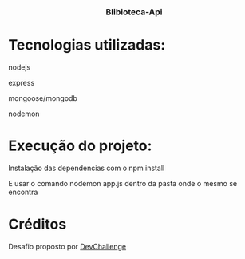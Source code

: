  <h3 align="center">Blibioteca-Api</h3>
 
 # Tecnologias utilizadas: 
 <p>nodejs</p>
  <p>express</p>
   <p>mongoose/mongodb</p>
    <p>nodemon</p>
    
    
# Execução do projeto:

<p>Instalação das dependencias com o npm install</p>
<p>E usar o comando nodemon app.js dentro da pasta onde o mesmo se encontra</p>


# Créditos
Desafio proposto por [DevChallenge](https://devchallenge.now.sh/)
 
 

